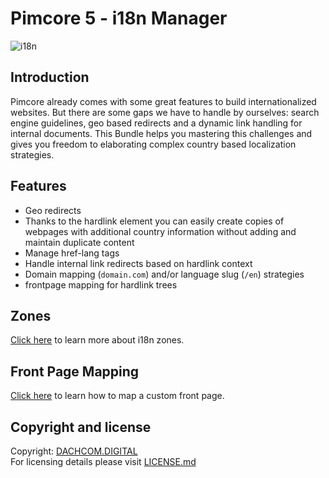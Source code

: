 # Pimcore 5 - i18n Manager

![i18n](https://user-images.githubusercontent.com/700119/27761666-f3ed6746-5e60-11e7-955a-3030453c68ff.jpg)

## Introduction
Pimcore already comes with some great features to build internationalized websites. But there are some gaps we have to handle by ourselves: search engine guidelines, geo based redirects and a dynamic link handling for internal documents. This Bundle helps you mastering this challenges and gives you freedom to elaborating complex country based localization strategies.

## Features
- Geo redirects
- Thanks to the hardlink element you can easily create copies of webpages with additional country information without adding and maintain duplicate content
- Manage href-lang tags
- Handle internal link redirects based on hardlink context
- Domain mapping (`domain.com`) and/or language slug (`/en`) strategies
- frontpage mapping for hardlink trees

## Zones
[Click here](docs/20_Zones.md) to learn more about i18n zones.

## Front Page Mapping
[Click here](docs/30_FrontPageMapping.md) to learn how to map a custom front page.

## Copyright and license
Copyright: [DACHCOM.DIGITAL](http://dachcom-digital.ch)  
For licensing details please visit [LICENSE.md](LICENSE.md)  